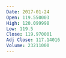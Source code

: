 ```yaml
---
Date: 2017-01-24
Open: 119.550003
High: 120.099998
Low: 119.5
Close: 119.970001
Adj Close: 117.14016
Volume: 23211000
---
```

